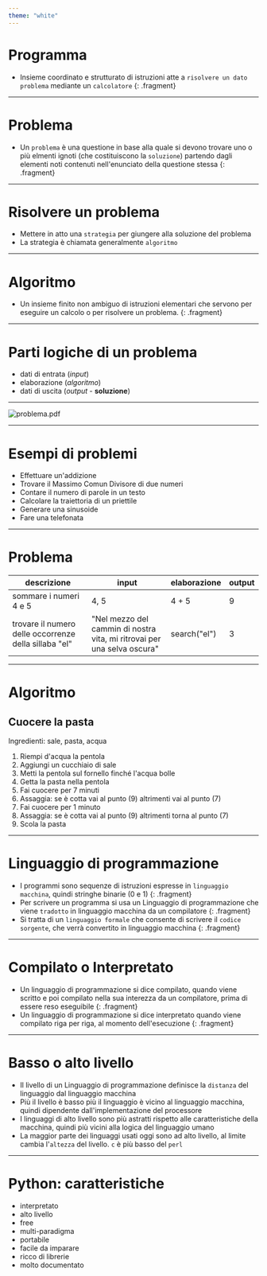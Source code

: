 ```yaml
---
theme: "white"
---
```


<style>
    .reveal h1 {
        font-size: 1.25em;
        color: #666666;
    }

    .reveal li {
        font-size: 0.8em;
    }

    .reveal code {
        background-color: #66b3ff;
        color: #000000;
        padding: 0.2em 0.25em 0.2em 0.25em;
    }

    .language-bash {
        background-color: #000000;
        color: #00ff00;
    }
</style>


# Programma
- Insieme coordinato e strutturato di istruzioni atte a `risolvere un dato problema` mediante un `calcolatore` {: .fragment}

---

# Problema 
- Un `problema` è una questione in base alla quale si devono trovare uno o più elmenti ignoti (che costituiscono la `soluzione`) partendo dagli elementi noti contenuti nell'enunciato della questione stessa {: .fragment}

---

# Risolvere un problema
- Mettere in atto una `strategia` per giungere alla soluzione del problema
- La strategia è chiamata generalmente `algoritmo`

---

# Algoritmo
- Un insieme finito non ambiguo di istruzioni elementari che servono per eseguire un calcolo o per risolvere un problema. {: .fragment}

---

# Parti logiche di un problema
- dati di entrata (*input*)
- elaborazione (*algoritmo*)
- dati di uscita (*output* - **soluzione**)

---

![problema.pdf](/problema.svg)

---

# Esempi di problemi
  - Effettuare un'addizione
  - Trovare il Massimo Comun Divisore di due numeri
  - Contare il numero di parole in un testo
  - Calcolare la traiettoria di un priettile
  - Generare una sinusoide
  - Fare una telefonata

---

# Problema
|descrizione|input|elaborazione|output|
|---|---|---|---|
|sommare i numeri 4 e 5|4, 5| 4 + 5 | 9 |
|trovare il numero delle occorrenze della sillaba "el"| "Nel mezzo del cammin di nostra vita, mi ritrovai per una selva oscura" | search("el") | 3 |

---

# Algoritmo
## Cuocere la pasta
Ingredienti: sale, pasta, acqua
1. Riempi d'acqua la pentola 
2. Aggiungi un cucchiaio di sale 
3. Metti la pentola sul fornello finché l'acqua bolle 
4. Getta la pasta nella pentola 
5. Fai cuocere per 7 minuti 
6. Assaggia: se è cotta vai al punto (9) altrimenti vai al punto (7)
7. Fai cuocere per 1 minuto
8. Assaggia: se è cotta vai al punto (9) altrimenti torna al punto (7)
9. Scola la pasta

---

# Linguaggio di programmazione
- I programmi sono sequenze di istruzioni espresse in `linguaggio macchina`, quindi stringhe binarie (0 e 1) {: .fragment}
- Per scrivere un programma si usa un Linguaggio di programmazione che viene `tradotto` in linguaggio macchina da un compilatore {: .fragment}
- Si tratta di un `linguaggio formale`  che consente di scrivere il `codice sorgente`, che verrà convertito in linguaggio macchina {: .fragment}

---

# Compilato o Interpretato
- Un linguaggio di programmazione si dice compilato, quando viene scritto e poi compilato nella sua interezza da un compilatore, prima di essere reso eseguibile {: .fragment}
- Un linguaggio di programmazione si dice interpretato quando viene compilato riga per riga, al momento dell'esecuzione {: .fragment}

---

# Basso o alto livello

- Il livello di un Linguaggio di programmazione definisce la `distanza` del linguaggio dal linguaggio macchina
- Più il livello è basso più il linguaggio è vicino al linguaggio macchina, quindi dipendente dall'implementazione del processore
- I linguaggi di alto livello sono più astratti rispetto alle caratteristiche della macchina, quindi più vicini alla logica del linguaggio umano
- La maggior parte dei linguaggi usati oggi sono ad alto livello, al limite cambia l'`altezza` del livello. `c` è più basso del `perl`

---

# Python: caratteristiche
- interpretato
- alto livello
- free
- multi-paradigma
- portabile 
- facile da imparare
- ricco di librerie
- molto documentato